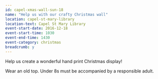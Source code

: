 ```yaml
---
id: capel-xmas-wall-sun-18
name: "Help us with our crafty Christmas wall"
location: capel-st-mary-library
location-text: Capel St Mary Library
event-start-date: 2016-12-18
event-start-time: 1030
event-end-time: 1430
event-category: christmas
breadcrumb: y
---
```


Help us create a wonderful hand print Christmas display!

Wear an old top. Under 8s must be accompanied by a responsible adult.
